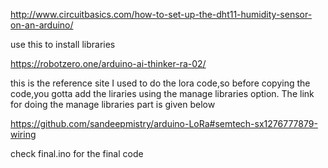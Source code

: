 http://www.circuitbasics.com/how-to-set-up-the-dht11-humidity-sensor-on-an-arduino/

use this to install libraries 



https://robotzero.one/arduino-ai-thinker-ra-02/
 
 
 this is the reference site I used to do the lora code,so before copying the code,you gotta  add the liraries using the manage libraries option.
 The link for doing the manage libraries part is given below
 
 
 https://github.com/sandeepmistry/arduino-LoRa#semtech-sx1276777879-wiring


check final.ino for the final code




